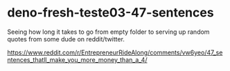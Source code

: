 # deno-fresh-teste03-47-sentences

Seeing how long it takes to go from empty folder to serving up random quotes from some dude on reddit/twitter.

<https://www.reddit.com/r/EntrepreneurRideAlong/comments/vw6yeo/47_sentences_thatll_make_you_more_money_than_a_4/>
